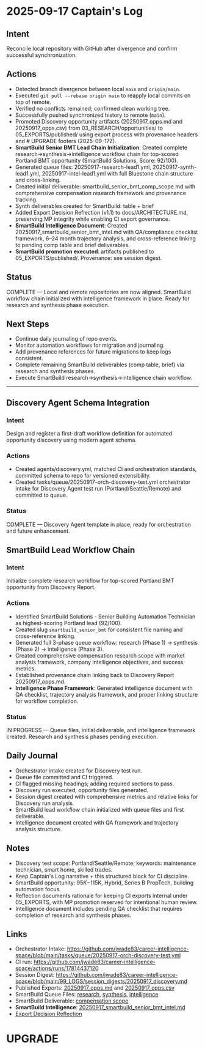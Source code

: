 # 2025-09-17 Captain's Log

## Intent
Reconcile local repository with GitHub after divergence and confirm successful synchronization.

## Actions
- Detected branch divergence between local `main` and `origin/main`.
- Executed `git pull --rebase origin main` to reapply local commits on top of remote.
- Verified no conflicts remained; confirmed clean working tree.
- Successfully pushed synchronized history to remote (`main`).
- Promoted Discovery opportunity artifacts (20250917_opps.md and 20250917_opps.csv) from 03_RESEARCH/opportunities/ to 05_EXPORTS/published/ using export process with provenance headers and # UPGRADE footers (2025-09-17Z).
- **SmartBuild Senior BMT Lead Chain Initialization**: Created complete research→synthesis→intelligence workflow chain for top-scored Portland BMT opportunity (SmartBuild Solutions, Score: 92/100).
- Generated queue files: 20250917-research-lead1.yml, 20250917-synth-lead1.yml, 20250917-intel-lead1.yml with full Bluestone chain structure and cross-linking.
- Created initial deliverable: smartbuild_senior_bmt_comp_scope.md with comprehensive compensation research framework and provenance tracking.
- Synth deliverables created for SmartBuild: table + brief
- Added Export Decision Reflection (v1.1) to docs/ARCHITECTURE.md, preserving MP integrity while enabling CI export governance.
- **SmartBuild Intelligence Document**: Created 20250917_smartbuild_senior_bmt_intel.md with QA/compliance checklist framework, 6–24 month trajectory analysis, and cross-reference linking to pending comp table and brief deliverables.
- **SmartBuild promotion executed**: artifacts published to 05_EXPORTS/published/. Provenance: see session digest.

## Status
COMPLETE — Local and remote repositories are now aligned. SmartBuild workflow chain initialized with intelligence framework in place. Ready for research and synthesis phase execution.

## Next Steps
- Continue daily journaling of repo events.
- Monitor automation workflows for migration and journaling.
- Add provenance references for future migrations to keep logs consistent.
- Complete remaining SmartBuild deliverables (comp table, brief) via research and synthesis phases.
- Execute SmartBuild research→synthesis→intelligence chain workflow.

---

## Discovery Agent Schema Integration

### Intent
Design and register a first-draft workflow definition for automated opportunity discovery using modern agent schema.

### Actions
- Created agents/discovery.yml, matched CI and orchestration standards, committed schema to repo for versioned extensibility.
- Created tasks/queue/20250917-orch-discovery-test.yml orchestrator intake for Discovery Agent test run (Portland/Seattle/Remote) and committed to queue.

### Status
COMPLETE — Discovery Agent template in place, ready for orchestration and future enhancement.

## SmartBuild Lead Workflow Chain

### Intent
Initialize complete research workflow for top-scored Portland BMT opportunity from Discovery Report.

### Actions
- Identified SmartBuild Solutions - Senior Building Automation Technician as highest-scoring Portland lead (92/100).
- Created slug `smartbuild_senior_bmt` for consistent file naming and cross-reference linking.
- Generated full 3-phase queue workflow: research (Phase 1) → synthesis (Phase 2) → intelligence (Phase 3).
- Created comprehensive compensation research scope with market analysis framework, company intelligence objectives, and success metrics.
- Established provenance chain linking back to Discovery Report 20250917_opps.md.
- **Intelligence Phase Framework**: Generated intelligence document with QA checklist, trajectory analysis framework, and proper linking structure for workflow completion.

### Status
IN PROGRESS — Queue files, initial deliverable, and intelligence framework created. Research and synthesis phases pending execution.

## Daily Journal
- Orchestrator intake created for Discovery test run.
- Queue file committed and CI triggered.
- CI flagged missing headings; adding required sections to pass.
- Discovery run executed; opportunity files generated.
- Session digest created with comprehensive metrics and relative links for Discovery run analysis.
- SmartBuild lead workflow chain initialized with queue files and first deliverable.
- Intelligence document created with QA framework and trajectory analysis structure.

## Notes
- Discovery test scope: Portland/Seattle/Remote; keywords: maintenance technician, smart home, skilled trades.
- Keep Captain's Log narrative + this structured block for CI discipline.
- SmartBuild opportunity: $95K-$115K, Hybrid, Series B PropTech, building automation focus.
- Reflection documents rationale for keeping CI exports internal under 05_EXPORTS, with MP promotion reserved for intentional human review.
- Intelligence document includes pending QA checklist that requires completion of research and synthesis phases.

## Links
- Orchestrator Intake: https://github.com/jwade83/career-intelligence-space/blob/main/tasks/queue/20250917-orch-discovery-test.yml
- CI run: https://github.com/jwade83/career-intelligence-space/actions/runs/17814437120
- Session Digest: https://github.com/jwade83/career-intelligence-space/blob/main/99_LOGS/session_digests/20250917_discovery.md
- Published Exports: [20250917_opps.md](05_EXPORTS/published/20250917_opps.md) and [20250917_opps.csv](05_EXPORTS/published/20250917_opps.csv)
- SmartBuild Queue Files: [research](tasks/queue/20250917-research-lead1.yml), [synthesis](tasks/queue/20250917-synth-lead1.yml), [intelligence](tasks/queue/20250917-intel-lead1.yml)
- SmartBuild Deliverable: [compensation scope](03_RESEARCH/leads/smartbuild_senior_bmt_comp_scope.md)
- **SmartBuild Intelligence**: [20250917_smartbuild_senior_bmt_intel.md](03_RESEARCH/findings/20250917_smartbuild_senior_bmt_intel.md)
- [Export Decision Reflection](../../docs/ARCHITECTURE.md#export-decision-reflection-v11)

# UPGRADE
